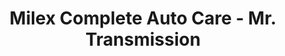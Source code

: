 ---
title: "Milex Complete Auto Care - Mr. Transmission"
url: /elizabethtown/milex-complete-auto-care-mr-transmission/
shop: car repair
---